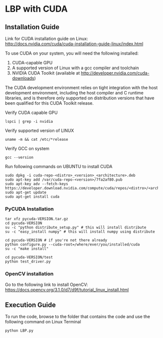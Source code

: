 # LBP with CUDA

## Installation Guide

Link for CUDA installation guide on Linux: http://docs.nvidia.com/cuda/cuda-installation-guide-linux/index.html

To use CUDA on your system, you will need the following installed:
1. CUDA-capable GPU
2. A supported version of Linux with a gcc compiler and toolchain
3. NVIDIA CUDA Toolkit (available at http://developer.nvidia.com/cuda-downloads)

The CUDA development environment relies on tight integration with the host development environment, including the host compiler and C runtime libraries, and is therefore only supported on distribution versions that have been qualified for this CUDA Toolkit release.

Verify CUDA capable GPU
```
lspci | grep -i nvidia
```

Verify supported version of LINUX
```
uname -m && cat /etc/*release
```

Verify GCC on system
```
gcc --version
```

Run following commands on UBUNTU to install CUDA
```
sudo dpkg -i cuda-repo-<distro>_<version>_<architecture>.deb
sudo apt-key add /var/cuda-repo-<version>/7fa2af80.pub
sudo apt-key adv --fetch-keys https://developer.download.nvidia.com/compute/cuda/repos/<distro>/<architecture>/7fa2af80.pub
sudo apt-get update
sudo apt-get install cuda
```

### PyCUDA Installation

```
tar xfz pycuda-VERSION.tar.gz
cd pycuda-VERSION
su -c "python distribute_setup.py" # this will install distribute
su -c "easy_install numpy" # this will install numpy using distribute

cd pycuda-VERSION # if you're not there already
python configure.py --cuda-root=/where/ever/you/installed/cuda
su -c "make install"

cd pycuda-VERSION/test
python test_driver.py
```

### OpenCV installation
Go to the following link to install OpenCV: https://docs.opencv.org/3.1.0/d7/d9f/tutorial_linux_install.html


## Execution Guide
To run the code, browse to the folder that contains the code and use the following command on Linux Terminal

```
python LBP.py
```
